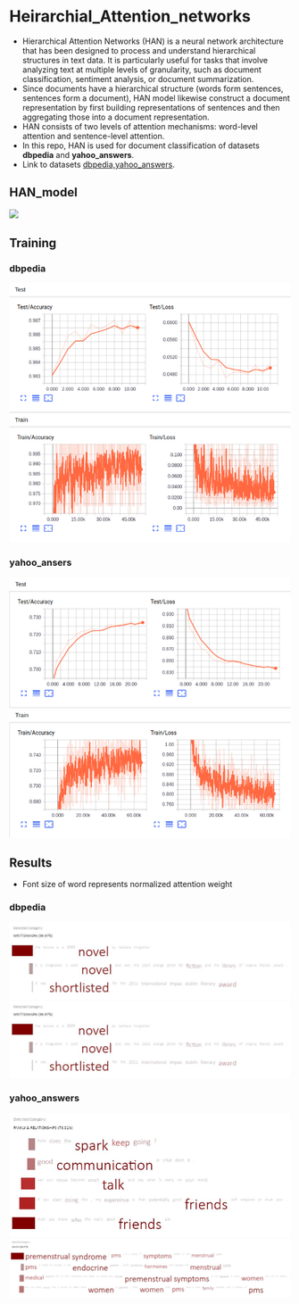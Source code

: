 # Heirarchial_Attention_networks

- Hierarchical Attention Networks (HAN) is a neural network architecture that has been designed to process and understand hierarchical structures in text data. It is particularly useful for tasks that involve analyzing text at multiple levels of granularity, such as document classification, sentiment analysis, or document summarization.
- Since documents have a hierarchical structure (words form sentences, sentences form a document), HAN model likewise construct a document representation by first building representations of sentences and then aggregating those into a document representation.
- HAN consists of two levels of attention mechanisms: word-level attention and sentence-level attention.
- In this repo, HAN is used for document classification of datasets **dbpedia** and **yahoo_answers**.
- Link to datasets [dbpedia,yahoo_answers](https://drive.google.com/drive/folders/1P-aVltYqZ6jl6fkGenG-Lu6FKLRLtJ0e?usp=drive_link).

## HAN_model
![](src/HAN_model.png)

## Training 
### dbpedia
![](Tensorboard/dbpedia_50.png)

### yahoo_ansers
![](Tensorboard/yahoo_50.png)

## Results 
- Font size of word represents normalized attention weight
### dbpedia
![](attention_weight_images/dbpedia_image_1.jpg)
![](attention_weight_images/dbpedia_image_1.jpg)

### yahoo_answers
![](attention_weight_images/yahoo_image_3.jpg)
![](attention_weight_images/yahoo_image_4.jpg)
